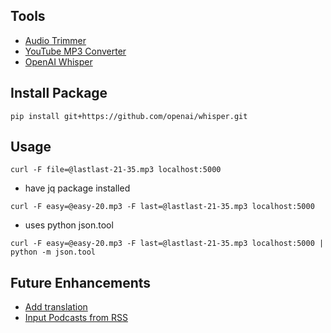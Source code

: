 ## Tools

-   [Audio Trimmer](https://audiotrimmer.com/)
-   [YouTube MP3 Converter](https://tomp3.cc/en33)
-   [OpenAI Whisper](https://github.com/openai/whisper)

## Install Package

```
pip install git+https://github.com/openai/whisper.git
```

## Usage

```
curl -F file=@lastlast-21-35.mp3 localhost:5000
```

-   have jq package installed

```
curl -F easy=@easy-20.mp3 -F last=@lastlast-21-35.mp3 localhost:5000
```

-   uses python json.tool

```
curl -F easy=@easy-20.mp3 -F last=@lastlast-21-35.mp3 localhost:5000 | python -m json.tool
```

## Future Enhancements

-   [Add translation](https://blog.paperspace.com/whisper-openai-flask-application-deployment/)
-   [Input Podcasts from RSS](https://blog.deepgram.com/podcast-search-engine/#pulling-podcast-episodes-from-an-rss-feed)
